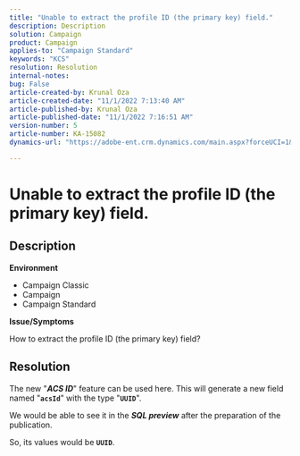 ```yaml
---
title: "Unable to extract the profile ID (the primary key) field."
description: Description
solution: Campaign
product: Campaign
applies-to: "Campaign Standard"
keywords: "KCS"
resolution: Resolution
internal-notes: 
bug: False
article-created-by: Krunal Oza
article-created-date: "11/1/2022 7:13:40 AM"
article-published-by: Krunal Oza
article-published-date: "11/1/2022 7:16:51 AM"
version-number: 5
article-number: KA-15082
dynamics-url: "https://adobe-ent.crm.dynamics.com/main.aspx?forceUCI=1&pagetype=entityrecord&etn=knowledgearticle&id=a57b73b5-b459-ed11-9561-6045bd0067ea"

---
```

# Unable to extract the profile ID (the primary key) field.

## Description

<b>Environment</b>


- Campaign Classic
- Campaign
- Campaign Standard



<b>Issue/Symptoms</b>


How to extract the profile ID (the primary key) field?


## Resolution


The new "<b>*ACS ID</b>*" feature can be used here. This will generate a new field named "<b>`acsId`</b>" with the type "<b>`UUID`</b>".

 We would be able to see it in the <b>*SQL preview</b>* after the preparation of the publication.

 So, its values would be <b>`UUID`</b>.
